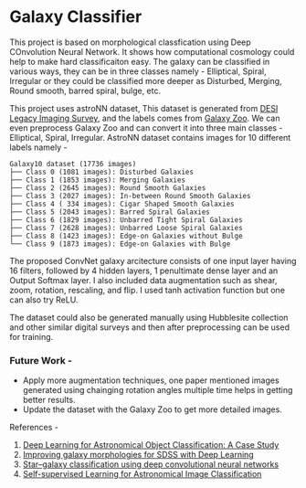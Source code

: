 # Galaxy Classifier

This project is based on morphological classfication using Deep COnvolution Neural Network. It shows how computational cosmology could help to make hard classificaiton easy. The galaxy can be classified in various ways, they can be in three classes namely - Elliptical, Spiral, Irregular or they could be classified more deeper as Disturbed, Merging, Round smooth, barred spiral, bulge, etc. 

This project uses astroNN dataset, This dataset is generated from [DESI Legacy Imaging Survey](https://www.legacysurvey.org/), and the labels comes from [Galaxy Zoo](https://www.galaxyzoo.org/). We can even preprocess Galaxy Zoo and can convert it into three main classes  - Elliptical, Spiral, Irregular.  AstroNN dataset contains images for 10 different labels namely - 

```
Galaxy10 dataset (17736 images)
├── Class 0 (1081 images): Disturbed Galaxies
├── Class 1 (1853 images): Merging Galaxies
├── Class 2 (2645 images): Round Smooth Galaxies
├── Class 3 (2027 images): In-between Round Smooth Galaxies
├── Class 4 ( 334 images): Cigar Shaped Smooth Galaxies
├── Class 5 (2043 images): Barred Spiral Galaxies
├── Class 6 (1829 images): Unbarred Tight Spiral Galaxies
├── Class 7 (2628 images): Unbarred Loose Spiral Galaxies
├── Class 8 (1423 images): Edge-on Galaxies without Bulge
└── Class 9 (1873 images): Edge-on Galaxies with Bulge
```


The proposed ConvNet galaxy arcitecture consists of one input layer having 16 filters, followed by 4 hidden layers, 1 penultimate dense layer and an Output Softmax layer. I also included data augmentation such as shear, zoom, rotation, rescaling, and flip. I used tanh activation function but one can also try ReLU.

The dataset could also be generated manually using Hubblesite collection and other similar digital surveys and then after preprocessing can be used for training.

### Future Work -
* Apply more augmentation techniques, one paper mentioned images generated using chainging rotation angles multiple time helps in getting better results.
* Update the dataset with the Galaxy Zoo to get more detailed images.


References - 
1. [Deep Learning for Astronomical Object Classification: A Case Study](https://www.scitepress.org/Papers/2020/89398/89398.pdf)
2. [Improving galaxy morphologies for SDSS with Deep Learning](https://arxiv.org/abs/1711.05744)
2. [Star–galaxy classification using deep convolutional neural networks](https://academic.oup.com/mnras/article/464/4/4463/2417400)
2. [Self-supervised Learning for Astronomical Image Classification](https://arxiv.org/pdf/2004.11336.pdf)